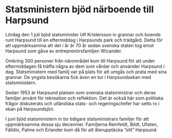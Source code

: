 # Statsministern bjöd närboende till Harpsund

Lördag den 1 juli bjöd statsminister Ulf Kristersson in grannar och boende runt Harpsund till en eftermiddag i Harpsunds park och trädgård. Detta för att uppmärksamma att det i år är 70 år sedan svenska staten tog emot Harpsund som gåva av entreprenörsfamiljen Wicander.


Omkring 300 personer från närområdet kom till Harpsund för att under eftermiddagen få träffa några av dem som vårdar och använder Harpsund i dag. Statsministern med familj var på plats för att umgås och prata med sina grannar. De yngsta besökarna fick även en tur i Harpsundsekan med statsministern.

Sedan 1953 är Harpsund platsen som svenska statsministrar och deras familjer använt för rekreation och reflektion. Det är också här som politiska frågor diskuterats och utländska stats\- och regeringschefer har setts ro i ekan på Harpsundsjön.

I juni bjöd statsministern in tio tidigare statsministrars familjer för att uppmärksamma dessa sju decennier. Familjerna Reinfeldt, Bildt, Ullsten, Fälldin, Palme och Erlander kom då för att återupptäcka ”sitt” Harpsund.
